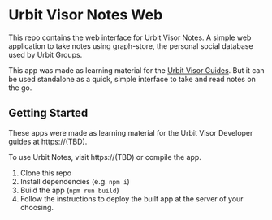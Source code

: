 # Urbit Visor Notes Web

This repo contains the web interface for Urbit Visor Notes. A simple web application to take notes using graph-store, the personal social database used by Urbit Groups.

This app was made as learning material for the [Urbit Visor Guides](https://TBD). But it can be used standalone as a quick, simple interface to take and read notes on the go.

## Getting Started

These apps were made as learning material for the Urbit Visor Developer guides at https://(TBD).

To use Urbit Notes, visit https://(TBD) or compile the app.

1. Clone this repo
2. Install dependencies (e.g. `npm i`)
3. Build the app (`npm run build`)
4. Follow the instructions to deploy the built app at the server of your choosing.